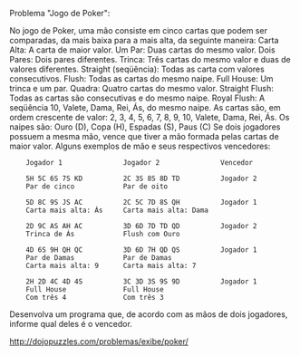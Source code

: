 Problema "Jogo de Poker":

No jogo de Poker, uma mão consiste em cinco cartas que podem ser comparadas, da mais baixa para a mais alta, da seguinte maneira:
Carta Alta: A carta de maior valor.
Um Par: Duas cartas do mesmo valor.
Dois Pares: Dois pares diferentes.
Trinca: Três cartas do mesmo valor e duas de valores diferentes.
Straight (seqüência): Todas as carta com valores consecutivos.
Flush: Todas as cartas do mesmo naipe.
Full House: Um trinca e um par.
Quadra: Quatro cartas do mesmo valor.
Straight Flush: Todas as cartas são consecutivas e do mesmo naipe.
Royal Flush: A seqüência 10, Valete, Dama, Rei, Ás, do mesmo naipe.
As cartas são, em ordem crescente de valor: 2, 3, 4, 5, 6, 7, 8, 9, 10, Valete, Dama, Rei, Ás.
Os naipes são: Ouro (D), Copa (H), Espadas (S), Paus (C)
Se dois jogadores possuem a mesma mão, vence que tiver a mão formada pelas cartas de maior valor.
Alguns exemplos de mão e seus respectivos vencedores:
 		
 		Jogador 1	 			Jogador 2	 			Vencedor

 		5H 5C 6S 7S KD			2C 3S 8S 8D TD  		Jogador 2
 		Par de cinco			Par de oito

 		5D 8C 9S JS AC          2C 5C 7D 8S QH          Jogador 1
 		Carta mais alta: Ás		Carta mais alta: Dama

 		2D 9C AS AH AC          3D 6D 7D TD QD          Jogador 2
 		Trinca de Ás            Flush com Ouro

		4D 6S 9H QH QC          3D 6D 7H QD QS          Jogador 1
		Par de Damas            Par de Damas
		Carta mais alta: 9      Carta mais alta: 7

		2H 2D 4C 4D 4S          3C 3D 3S 9S 9D		    Jogador 1
		Full House				Full House
		Com três 4     			Com três 3

	
Desenvolva um programa que, de acordo com as mãos de dois jogadores, informe qual deles é o vencedor.

http://dojopuzzles.com/problemas/exibe/poker/